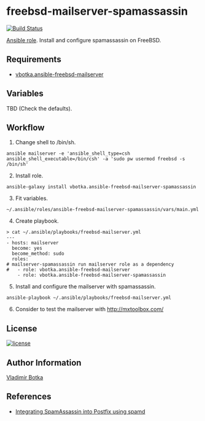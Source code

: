 freebsd-mailserver-spamassassin
===============================

[![Build Status](https://travis-ci.org/vbotka/ansible-freebsd-mailserver-spamassassin.svg?branch=master)](https://travis-ci.org/vbotka/ansible-freebsd-mailserver-spamassassin)

[Ansible role](https://galaxy.ansible.com/vbotka/freebsd-mailserver-spamassassin/). Install and configure spamassassin on FreeBSD.


Requirements
------------

- [vbotka.ansible-freebsd-mailserver](https://galaxy.ansible.com/vbotka/ansible-freebsd-mailserver/)


Variables
---------

TBD (Check the defaults).


Workflow
--------

1) Change shell to /bin/sh.

```
ansible mailserver -e 'ansible_shell_type=csh ansible_shell_executable=/bin/csh' -a 'sudo pw usermod freebsd -s /bin/sh'
```

2) Install role.

```
ansible-galaxy install vbotka.ansible-freebsd-mailserver-spamassassin
```

3) Fit variables.

```
~/.ansible/roles/ansible-freebsd-mailserver-spamassassin/vars/main.yml
```

4) Create playbook.

```
> cat ~/.ansible/playbooks/freebsd-mailserver.yml
---
- hosts: mailserver
  become: yes
  become_method: sudo
  roles:
# mailserver-spamassassin run mailserver role as a dependency
#   - role: vbotka.ansible-freebsd-mailserver
    - role: vbotka.ansible-freebsd-mailserver-spamassassin
```

5) Install and configure the mailserver with spamassassin.

```
ansible-playbook ~/.ansible/playbooks/freebsd-mailserver.yml
```

6) Consider to test the mailserver with http://mxtoolbox.com/


License
-------

[![license](https://img.shields.io/badge/license-BSD-red.svg)](https://www.freebsd.org/doc/en/articles/bsdl-gpl/article.html)


Author Information
------------------

[Vladimir Botka](https://botka.link)


References
----------

- [Integrating SpamAssassin into Postfix using spamd](https://wiki.apache.org/spamassassin/IntegratedSpamdInPostfix)
